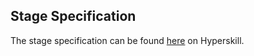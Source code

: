 ## Stage Specification

The stage specification can be found [here](https://hyperskill.org/projects/78/stages/432/implement) on Hyperskill.